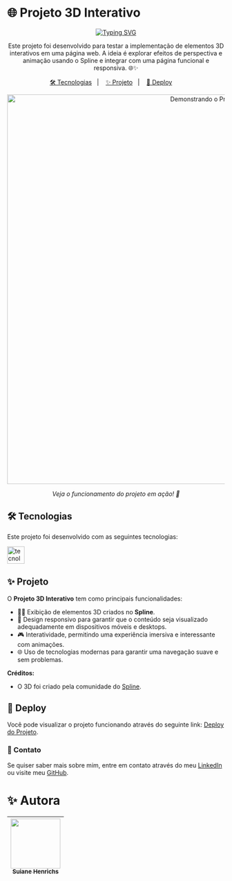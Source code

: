 # 🌐 Projeto 3D Interativo

<p align="center">
  <a href="https://git.io/typing-svg">
    <img src="https://readme-typing-svg.demolab.com?font=Fira+Code&pause=1000&color=AD50C0&center=true&vCenter=true&repeat=true&width=435&lines=Testando+Elementos+3D+%E2%9C%A8" alt="Typing SVG" />
  </a>
</p>

<p align="center">
  Este projeto foi desenvolvido para testar a implementação de elementos 3D interativos em uma página web. A ideia é explorar efeitos de perspectiva e animação usando o Spline e integrar com uma página funcional e responsiva. 🌐✨
</p>

<p align="center">
  <a href="#-tecnologias">🛠 Tecnologias</a>&nbsp;&nbsp;&nbsp;|&nbsp;&nbsp;&nbsp;
  <a href="#-projeto">✨ Projeto</a>&nbsp;&nbsp;&nbsp;|&nbsp;&nbsp;&nbsp;
  <a href="#-deploy">🚀 Deploy</a>&nbsp;&nbsp;&nbsp;&nbsp;&nbsp;&nbsp;
</p>

<p align="center">
  <img src="https://i.imgur.com/uMCNhky.png" alt="Demonstrando o Projeto" width="900">
</p>

<p align="center">
  <i>Veja o funcionamento do projeto em ação! 🚀</i>
</p>

## 🛠 Tecnologias

Este projeto foi desenvolvido com as seguintes tecnologias:

<div align="left">
  <img src="https://skillicons.dev/icons?i=html,css,js" height="40" alt="tecnologias"  />
</div>

## ✨ Projeto

O **Projeto 3D Interativo** tem como principais funcionalidades:

- 🧑‍💻 Exibição de elementos 3D criados no **Spline**.
- 📱 Design responsivo para garantir que o conteúdo seja visualizado adequadamente em dispositivos móveis e desktops.
- 🎮 Interatividade, permitindo uma experiência imersiva e interessante com animações.
- 🌐 Uso de tecnologias modernas para garantir uma navegação suave e sem problemas.

**Créditos:**
- O 3D foi criado pela comunidade do [Spline](https://spline.design/).

## 🚀 Deploy

Você pode visualizar o projeto funcionando através do seguinte link: [Deploy do Projeto](https://suianehenrichs1.github.io/page-dio).

### 📩 Contato

Se quiser saber mais sobre mim, entre em contato através do meu [LinkedIn](https://www.linkedin.com/in/suianehenrichs/) ou visite meu [GitHub](https://github.com/SuianeHenrichs1).

# ✨ Autora

| [<img loading="lazy" src="https://github.com/SuianeHenrichs1.png" width=115><br><sub>Suiane Henrichs</sub>](https://github.com/SuianeHenrichs1) |
| :---: |

